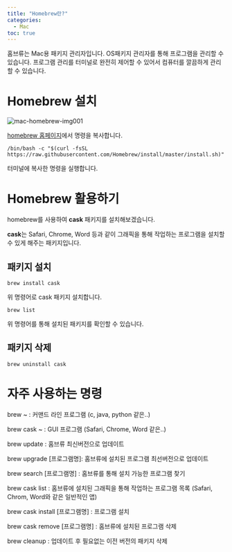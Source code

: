 ```yaml
---
title: "Homebrew란?"
categories: 
  - Mac
toc: true
---
```


홈브류는 Mac용 패키지 관리자입니다. OS패키지 관리자를 통해 프로그램을 관리할 수 있습니다.
프로그램 관리를 터미널로 완전히 제어할 수 있어서 컴퓨터를 깔끔하게 관리할 수 있습니다.

# Homebrew 설치
![mac-homebrew-img001]({{site.url}}/assets/images/mac-homebrew-img001.png)

[homebrew 홈페이지](https://brew.sh/index_ko)에서 명령을 복사합니다.
```
/bin/bash -c "$(curl -fsSL https://raw.githubusercontent.com/Homebrew/install/master/install.sh)"
```
터미널에 복사한 명령을 실행합니다.

# Homebrew 활용하기

homebrew를 사용하여 **cask** 패키지를 설치해보겠습니다.

**cask**는 Safari, Chrome, Word 등과 같이 그래픽을 통해 작업하는 
프로그램을 설치할 수 있게 해주는 패키지입니다.

## 패키지 설치

```
brew install cask
```
위 명령어로 cask 패키지 설치합니다.

```
brew list
```
위 명령어를 통해 설치된 패키지를 확인할 수 있습니다.

## 패키지 삭제

```
brew uninstall cask
```

# 자주 사용하는 명령 #
brew ~ : 커맨드 라인 프로그램 (c, java, python 같은..)

brew cask ~ : GUI 프로그램 (Safari, Chrome, Word 같은..)

brew update : 홈브류 최신버전으로 업데이트

brew upgrade [프로그램명]: 홈브류에 설치된 프로그램 최선버전으로 업데이트

brew search [프로그램명] : 홈브류를 통해 설치 가능한 프로그램 찾기

brew cask list : 홈브류에 설치된 그래픽을 통해 작업하는 프로그램 목록 (Safari, Chrom, Word와 같은 일반적인 앱)

brew cask install [프로그램명] : 프로그램 설치

brew cask remove [프로그램명] : 홈브류에 설치된 프로그램 삭제

brew cleanup : 업데이트 후 필요없는 이전 버전의 패키지 삭제


